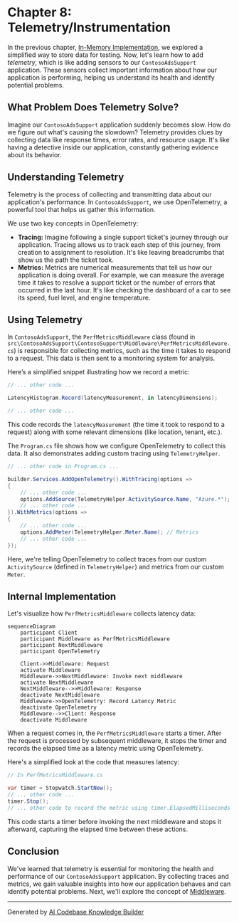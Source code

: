 # Chapter 8: Telemetry/Instrumentation

In the previous chapter, [In-Memory Implementation](07_in_memory_implementation.md), we explored a simplified way to store data for testing. Now, let's learn how to add *telemetry*, which is like adding sensors to our `ContosoAdsSupport` application. These sensors collect important information about how our application is performing, helping us understand its health and identify potential problems.

## What Problem Does Telemetry Solve?

Imagine our `ContosoAdsSupport` application suddenly becomes slow. How do we figure out what's causing the slowdown? Telemetry provides clues by collecting data like response times, error rates, and resource usage. It's like having a detective inside our application, constantly gathering evidence about its behavior.

## Understanding Telemetry

Telemetry is the process of collecting and transmitting data about our application's performance.  In `ContosoAdsSupport`, we use OpenTelemetry, a powerful tool that helps us gather this information.

We use two key concepts in OpenTelemetry:

* **Tracing:** Imagine following a single support ticket's journey through our application.  Tracing allows us to track each step of this journey, from creation to assignment to resolution. It's like leaving breadcrumbs that show us the path the ticket took.
* **Metrics:**  Metrics are numerical measurements that tell us how our application is doing overall.  For example, we can measure the average time it takes to resolve a support ticket or the number of errors that occurred in the last hour. It's like checking the dashboard of a car to see its speed, fuel level, and engine temperature.

## Using Telemetry

In `ContosoAdsSupport`, the `PerfMetricsMiddleware` class (found in `src\ContosoAdsSupport\ContosoSupport\Middleware\PerfMetricsMiddleware.cs`) is responsible for collecting metrics, such as the time it takes to respond to a request. This data is then sent to a monitoring system for analysis.

Here’s a simplified snippet illustrating how we record a metric:

```csharp
// ... other code ...

LatencyHistogram.Record(latencyMeasurement, in latencyDimensions);

// ... other code ...
```

This code records the `latencyMeasurement` (the time it took to respond to a request) along with some relevant dimensions (like location, tenant, etc.).

The `Program.cs` file shows how we configure OpenTelemetry to collect this data. It also demonstrates adding custom tracing using `TelemetryHelper`.

```csharp
// ... other code in Program.cs ...

builder.Services.AddOpenTelemetry().WithTracing(options =>
{
    // ... other code ...
    options.AddSource(TelemetryHelper.ActivitySource.Name, "Azure.*"); // Tracing
    // ... other code ...
}).WithMetrics(options =>
{
    // ... other code ...
    options.AddMeter(TelemetryHelper.Meter.Name); // Metrics
    // ... other code ...
});
```

Here, we're telling OpenTelemetry to collect traces from our custom `ActivitySource` (defined in `TelemetryHelper`) and metrics from our custom `Meter`.

## Internal Implementation

Let's visualize how `PerfMetricsMiddleware` collects latency data:

```mermaid
sequenceDiagram
    participant Client
    participant Middleware as PerfMetricsMiddleware
    participant NextMiddleware
    participant OpenTelemetry

    Client->>Middleware: Request
    activate Middleware
    Middleware->>NextMiddleware: Invoke next middleware
    activate NextMiddleware
    NextMiddleware-->>Middleware: Response
    deactivate NextMiddleware
    Middleware->>OpenTelemetry: Record Latency Metric
    deactivate OpenTelemetry
    Middleware-->>Client: Response
    deactivate Middleware
```

When a request comes in, the `PerfMetricsMiddleware` starts a timer.  After the request is processed by subsequent middleware, it stops the timer and records the elapsed time as a latency metric using OpenTelemetry.

Here's a simplified look at the code that measures latency:

```csharp
// In PerfMetricsMiddleware.cs

var timer = Stopwatch.StartNew();
// ... other code ...
timer.Stop();
// ... other code to record the metric using timer.ElapsedMilliseconds ... 
```

This code starts a timer before invoking the next middleware and stops it afterward, capturing the elapsed time between these actions.


## Conclusion

We've learned that telemetry is essential for monitoring the health and performance of our `ContosoAdsSupport` application.  By collecting traces and metrics, we gain valuable insights into how our application behaves and can identify potential problems.  Next, we'll explore the concept of [Middleware](09_middleware.md).


---

Generated by [AI Codebase Knowledge Builder](https://github.com/The-Pocket/Tutorial-Codebase-Knowledge)